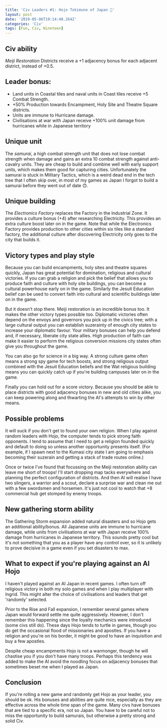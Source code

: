 ```yaml
---
title: 'Civ Leaders #1: Hojo Tokimune of Japan 🌊'
layout: post
date: '2019-05-06T19:14:48.264Z'
categories: 'Civ'
tags: [Fun, Civ, Nineteen]
---
```


## Civ ability
*Meiji Restoration* Districts receive a +1 adjacency bonus for each adjacent district, instead of +0.5.

## Leader bonus:
* Land units in Coastal tiles and naval units in Coast tiles receive +5 Combat Strength.
* +50% Production towards Encampment, Holy Site and Theatre Square districts. 
* Units are immune to Hurricane damage.
* Civilisations at war with Japan receive +100% unit damage from hurricanes while in Japanese territory

## Unique unit
The *samurai*, a high combat strength unit that does not lose combat strength when damage and gains an extra 10 combat strength against anti-cavalry units. They are cheap to build and combine well with early support units, which makes them good for capturing cities. Unfortunately the samurai is stuck in Military Tactics, which is a weird dead end in the tech tree that I often skip over, in most of my games as Japan I forgot to build a samurai before they went out of date 🙃. 

## Unique building
The *Electronics Factory* replaces the Factory in the Industrial Zone. It provides a culture bonus (+4) after researching Electricity. This provides an extra culture boost later on in the game. Note that while the Electronics Factory provides production to other cities within six tiles like a standard factory, the additional culture after discovering Electricity only goes to the city that builds it.

## Victory types and play style
Because you can build encampments, holy sites and theatre squares quickly, Japan has great potential for domination, religious and cultural victories. If you can grab a religion and pick the belief that allows you to produce faith and culture with holy site buildings, you can become a cultural powerhouse early on in the game. Similarly the Jesuit Education belief can be used to convert faith into cultural and scientific buildings later on in the game. 

But it doesn't stop there. Meiji restoration is an incredible bonus too. It makes the other victory types possible too. Diplomatic victories often depend on the envoys and governors you pick up in the civics tree; with a large cultural output you can establish suzerainty of enough city states to increase your diplomatic favour. Your military bonuses can help you defend and, if necessary, liberate city state allies. High production of faith can make it easier to perform the religious conversion missions city states often give you throughout the game. 

You can also go for science in a big way. A strong culture game often means a strong spy game for tech boosts, and strong religious output combined with the Jesuit Education beliefs and the Wat religious building means you can quickly catch up if you're building campuses later on in the game.

Finally you can hold out for a score victory. Because you should be able to place districts with good adjacency bonuses in new and old cities alike, you can keep powering along and thwarting the AI's attempts to win by other means. 

## Possible problems

It will suck if you don't get to found your own religion. When I play against random leaders with Hojo, the computer tends to pick strong faith opponents. I tend to assume that I need to get a religion founded quickly and default to doing so unless another opportunity presents itself. (For example, if I spawn next to the Kumasi  city state I am going to emphasis becoming their suzerain and getting a stack of trade routes online.)

Once or twice I've found that focussing on the Meiji restoration ability can leave me short of troops! I'll start dropping map tacks everywhere and planning the perfect configuration of districts. And then AI will realise I have two slingers, a warrior and a scout, declare a surprise war and clean me out with a few swordsmen and horsemen. It's just not cool to watch that +8 commercial hub get stomped by enemy troops.

## New gathering storm ability
The Gathering Storm expansion added natural disasters and so Hojo gets an additional ability/bonus. All Japanese units are immune to hurricane damage, while units from civilisations at war with Japan receive 100% damage from hurricanes in Japanese territory. This sounds pretty cool but it's not something that you as a player have any control over, so it is unlikely to prove decisive in a game even if you set disasters to max. 

## What to expect if you're playing against an AI Hojo
I haven't played against an AI Japan in recent games. I often turn off religious victory in both my solo games and when I play multiplayer with Ingrid. This might alter the choice of civilisations and leaders that get 'randomly' selected. 

Prior to the Rise and Fall expansion, I remember several games where Japan would forward settle me quite aggressively. However, I don't remember this happening since the loyalty mechanics were introduced (some civs still do). These days Hojo tends to turtle in games, though you do get the occasional flood of missionaries and apostles. If you have a religion and you're on his border, it might be good to have an inquisition and buy a few apostles. 

Despite cheap encampments Hojo is not a warmonger, though he will chastise you if you don't have many troops. Perhaps this tendency was added to make the AI avoid the noodling focus on adjacency bonuses that sometimes beset me when I played as Japan.

## Conclusion
If you're rolling a new game and randomly get Hojo as your leader, you should be ok. His bonuses and abilities are quite nice, especially as they are effective across the whole time span of the game. Many civs have bonuses that are tied to a specific era, not so Japan. You have to be careful not to miss the opportunity to build samurais, but otherwise a pretty strong and solid Civ. 
